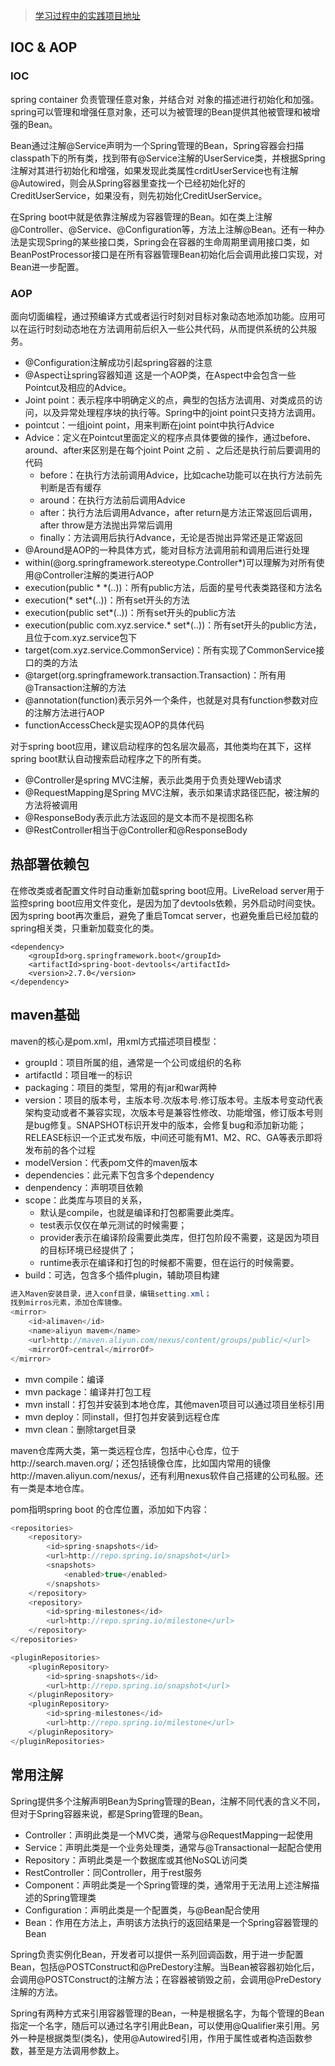 > [学习过程中的实践项目地址](https://github.com/Consck/study-pro)

## IOC & AOP

### IOC

spring container 负责管理任意对象，并结合对 对象的描述进行初始化和加强。spring可以管理和增强任意对象，还可以为被管理的Bean提供其他被管理和被增强的Bean。

Bean通过注解@Service声明为一个Spring管理的Bean，Spring容器会扫描classpath下的所有类，找到带有@Service注解的UserService类，并根据Spring注解对其进行初始化和增强，如果发现此类属性crditUserService也有注解@Autowired，则会从Spring容器里查找一个已经初始化好的CreditUserService，如果没有，则先初始化CreditUserService。

在Spring boot中就是依靠注解成为容器管理的Bean。如在类上注解@Controller、@Service、@Configuration等，方法上注解@Bean。还有一种办法是实现Spring的某些接口类，Spring会在容器的生命周期里调用接口类，如BeanPostProcessor接口是在所有容器管理Bean初始化后会调用此接口实现，对Bean进一步配置。

### AOP

面向切面编程，通过预编译方式或者运行时刻对目标对象动态地添加功能。应用可以在运行时刻动态地在方法调用前后织入一些公共代码，从而提供系统的公共服务。

- @Configuration注解成功引起spring容器的注意
- @Aspect让spring容器知道 这是一个AOP类，在Aspect中会包含一些Pointcut及相应的Advice。
- Joint point：表示程序中明确定义的点，典型的包括方法调用、对类成员的访问，以及异常处理程序块的执行等。Spring中的joint point只支持方法调用。
- pointcut：一组joint point，用来判断在joint point中执行Advice
- Advice：定义在Pointcut里面定义的程序点具体要做的操作，通过before、around、after来区别是在每个joint Point 之前 、之后还是执行前后要调用的代码
  - before：在执行方法前调用Advice，比如cache功能可以在执行方法前先判断是否有缓存
  - around：在执行方法前后调用Advice
  - after：执行方法后调用Advance，after return是方法正常返回后调用，after throw是方法抛出异常后调用
  - finally：方法调用后执行Advance，无论是否抛出异常还是正常返回
- @Around是AOP的一种具体方式，能对目标方法调用前和调用后进行处理
- within(@org.springframework.stereotype.Controller*)可以理解为对所有使用@Controller注解的类进行AOP
- execution(public * *(..))：所有public方法，后面的星号代表类路径和方法名
- execution(* set*(..))：所有set开头的方法
- execution(public set*(..))：所有set开头的public方法
- execution(public com.xyz.service.* set*(..))：所有set开头的public方法，且位于com.xyz.service包下
- target(com.xyz.service.CommonService)：所有实现了CommonService接口的类的方法
- @target(org.springframework.transaction.Transaction)：所有用@Transaction注解的方法
- @annotation(function)表示另外一个条件，也就是对具有function参数对应的注解方法进行AOP
- functionAccessCheck是实现AOP的具体代码

对于spring boot应用，建议启动程序的包名层次最高，其他类均在其下，这样spring boot默认自动搜索启动程序之下的所有类。

- @Controller是spring MVC注解，表示此类用于负责处理Web请求
- @RequestMapping是Spring MVC注解，表示如果请求路径匹配，被注解的方法将被调用
- @ResponseBody表示此方法返回的是文本而不是视图名称
- @RestController相当于@Controller和@ResponseBody

## 热部署依赖包

在修改类或者配置文件时自动重新加载spring boot应用。LiveReload server用于监控spring  boot应用文件变化，是因为加了devtools依赖，另外启动时间变快。因为spring boot再次重启，避免了重启Tomcat server，也避免重启已经加载的spring相关类，只重新加载变化的类。

```
<dependency>
    <groupId>org.springframework.boot</groupId>
    <artifactId>spring-boot-devtools</artifactId>
    <version>2.7.0</version>
</dependency>
```

## maven基础

maven的核心是pom.xml，用xml方式描述项目模型：
- groupId：项目所属的组，通常是一个公司或组织的名称
- artifactId：项目唯一的标识
- packaging：项目的类型，常用的有jar和war两种
- version：项目的版本号，主版本号.次版本号.修订版本号。主版本号变动代表架构变动或者不兼容实现，次版本号是兼容性修改、功能增强，修订版本号则是bug修复。SNAPSHOT标识开发中的版本，会修复bug和添加新功能；RELEASE标识一个正式发布版，中间还可能有M1、M2、RC、GA等表示即将发布前的各个过程
- modelVersion：代表pom文件的maven版本
- dependencies：此元素下包含多个dependency
- denpendency：声明项目依赖
- scope：此类库与项目的关系，
  - 默认是compile，也就是编译和打包都需要此类库。
  - test表示仅仅在单元测试的时候需要；
  - provider表示在编译阶段需要此类库，但打包阶段不需要，这是因为项目的目标环境已经提供了；
  - runtime表示在编译和打包的时候都不需要，但在运行的时候需要。
- build：可选，包含多个插件plugin，辅助项目构建

```java
进入Maven安装目录，进入conf目录，编辑setting.xml；
找到mirros元素，添加仓库镜像。
<mirror>
    <id>alimaven</id>
    <name>aliyun mavem</name>
    <url>http://maven.aliyun.com/nexus/content/groups/public/</url>
    <mirrorOf>central</mirrorOf>
</mirror>
```

- mvn compile：编译
- mvn package：编译并打包工程
- mvn install：打包并安装到本地仓库，其他maven项目可以通过项目坐标引用
- mvn deploy：同install，但打包并安装到远程仓库
- mvn clean：删除target目录

maven仓库两大类，第一类远程仓库，包括中心仓库，位于http://search.maven.org/；还包括镜像仓库，比如国内常用的镜像http://maven.aliyun.com/nexus/，还有利用nexus软件自己搭建的公司私服。还有一类是本地仓库。

pom指明spring boot 的仓库位置，添加如下内容：

```java
<repositories>
    <repository>
        <id>spring-snapshots</id>
        <url>http://repo.spring.io/snapshot</url>
        <snapshots>
            <enabled>true</enabled>
        </snapshots>
    </repository>
    <repository>
        <id>spring-milestones</id>
        <url>http://repo.spring.io/milestone</url>
    </repository>
</repositories>

<pluginRepositories>
    <pluginRepository>
        <id>spring-snapshots</id>
        <url>http://repo.spring.io/snapshot</url>
    </pluginRepository>
    <pluginRepository>
        <id>spring-milestones</id>
        <url>http://repo.spring.io/milestone</url>
    </pluginRepository>
</pluginRepositories>

```

## 常用注解

Spring提供多个注解声明Bean为Spring管理的Bean，注解不同代表的含义不同，但对于Spring容器来说，都是Spring管理的Bean。

- Controller：声明此类是一个MVC类，通常与@RequestMapping一起使用
- Service：声明此类是一个业务处理类，通常与@Transactional一起配合使用
- Repository：声明此类是一个数据库或其他NoSQL访问类
- RestController：同Controller，用于rest服务
- Component：声明此类是一个Spring管理的类，通常用于无法用上述注解描述的Spring管理类
- Configuration：声明此类是一个配置类，与@Bean配合使用
- Bean：作用在方法上，声明该方法执行的返回结果是一个Spring容器管理的Bean

Spring负责实例化Bean，开发者可以提供一系列回调函数，用于进一步配置Bean，包括@POSTConstruct和@PreDestory注解。当Bean被容器初始化后，会调用@POSTConstruct的注解方法；在容器被销毁之前，会调用@PreDestory注解的方法。

Spring有两种方式来引用容器管理的Bean，一种是根据名字，为每个管理的Bean指定一个名字，随后可以通过名字引用此Bean，可以使用@Qualifier来引用。另外一种是根据类型(类名)，使用@Autowired引用，作用于属性或者构造函数参数，甚至是方法调用参数上。



